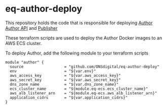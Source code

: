# eq-author-deploy

This repository holds the code that is responsible for deploying [Author](https://github.com/ONSdigital/eq-author) [Author API](https://github.com/ONSdigital/eq-author-api) and [Publisher](https://github.com/ONSdigital/eq-publisher)

These terraform scripts are used to deploy the Author Docker images to an AWS ECS cluster.

To deploy Author, add the following module to your terraform scripts

```
module "author" {
  source                  = "github.com/ONSdigital/eq-author-deploy"
  env                     = "${var.env}"
  aws_access_key          = "${var.aws_access_key}"
  aws_secret_key          = "${var.aws_secret_key}"
  dns_zone_name           = "${var.dns_zone_name}"
  ecs_cluster_name        = "${module.eq-ecs.ecs_cluster_name}"
  aws_alb_listener_arn    = "${module.eq-ecs.aws_alb_listener_arn}"
  application_cidrs       = "${var.application_cidrs}"
}
```
